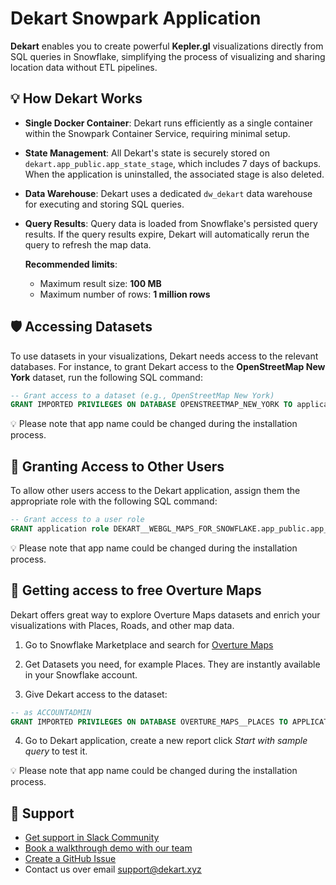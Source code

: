 # Dekart Snowpark Application

**Dekart** enables you to create powerful **Kepler.gl** visualizations directly from SQL queries in Snowflake, simplifying the process of visualizing and sharing location data without ETL pipelines.

## 💡 How Dekart Works

- **Single Docker Container**: Dekart runs efficiently as a single container within the Snowpark Container Service, requiring minimal setup.
- **State Management**: All Dekart's state is securely stored on `dekart.app_public.app_state_stage`, which includes 7 days of backups. When the application is uninstalled, the associated stage is also deleted.
- **Data Warehouse**: Dekart uses a dedicated `dw_dekart` data warehouse for executing and storing SQL queries.
- **Query Results**: Query data is loaded from Snowflake's persisted query results. If the query results expire, Dekart will automatically rerun the query to refresh the map data.

  **Recommended limits**:
  - Maximum result size: **100 MB**
  - Maximum number of rows: **1 million rows**

## 🛡️ Accessing Datasets

To use datasets in your visualizations, Dekart needs access to the relevant databases. For instance, to grant Dekart access to the **OpenStreetMap New York** dataset, run the following SQL command:

```SQL
-- Grant access to a dataset (e.g., OpenStreetMap New York)
GRANT IMPORTED PRIVILEGES ON DATABASE OPENSTREETMAP_NEW_YORK TO application DEKART__WEBGL_MAPS_FOR_SNOWFLAKE;
```

💡 Please note that app name could be changed during the installation process.

## 👫 Granting Access to Other Users

To allow other users access to the Dekart application, assign them the appropriate role with the following SQL command:

```SQL
-- Grant access to a user role
GRANT application role DEKART__WEBGL_MAPS_FOR_SNOWFLAKE.app_public.app_user TO role user_role;
```

💡 Please note that app name could be changed during the installation process.

## 🎁 Getting access to free Overture Maps

Dekart offers great way to explore Overture Maps datasets and enrich your visualizations with Places, Roads, and other map data.

1. Go to Snowflake Marketplace and search for [Overture Maps](https://app.snowflake.com/marketplace/data-products/search?search=overture%20maps)

2. Get Datasets you need, for example Places. They are instantly available in your Snowflake account.

3. Give Dekart access to the dataset:

```SQL
-- as ACCOUNTADMIN
GRANT IMPORTED PRIVILEGES ON DATABASE OVERTURE_MAPS__PLACES TO APPLICATION DEKART__WEBGL_MAPS_FOR_SNOWFLAKE;
```

4. Go to Dekart application, create a new report click *Start with sample query* to test it.

💡 Please note that app name could be changed during the installation process.

## 🛟 Support

* [Get support in Slack Community](https://slack.dekart.xyz/)
* [Book a walkthrough demo with our team](https://calendly.com/vladi-dekart/30min)
* [Create a GitHub Issue](https://github.com/dekart-xyz/dekart/issues)
* Contact us over email [support@dekart.xyz](mailto:support@dekart.xyz)
